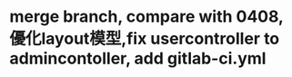 # merge branch, compare with 0408,  優化layout模型,fix usercontroller to admincontoller, add gitlab-ci.yml
